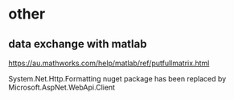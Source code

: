 # other

## data exchange with matlab
https://au.mathworks.com/help/matlab/ref/putfullmatrix.html

System.Net.Http.Formatting nuget package has been replaced by Microsoft.AspNet.WebApi.Client

